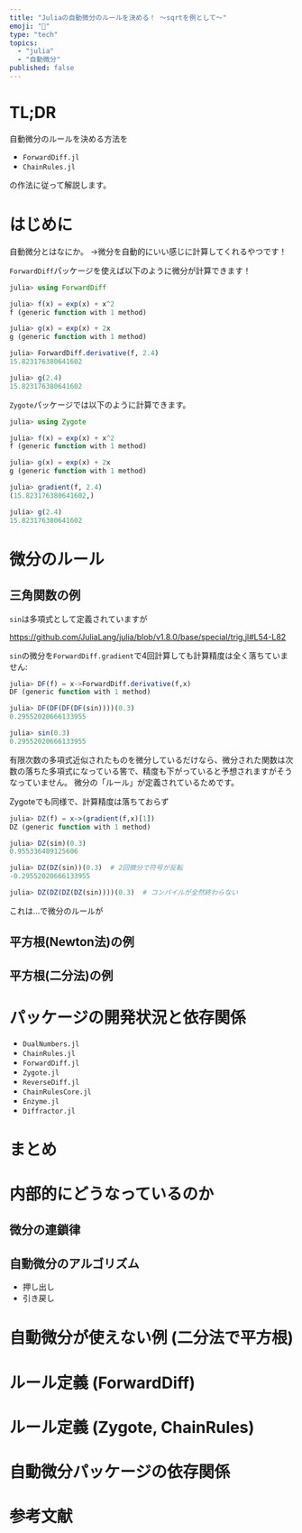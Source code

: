 ```yaml
---
title: "Juliaの自動微分のルールを決める！ 〜sqrtを例として〜"
emoji: "🔗"
type: "tech"
topics:
  - "julia"
  - "自動微分"
published: false
---
```


# TL;DR
自動微分のルールを決める方法を

* `ForwardDiff.jl`
* `ChainRules.jl`

の作法に従って解説します。

# はじめに
自動微分とはなにか。
→微分を自動的にいい感じに計算してくれるやつです！


`ForwardDiff`パッケージを使えば以下のように微分が計算できます！

```julia
julia> using ForwardDiff

julia> f(x) = exp(x) + x^2
f (generic function with 1 method)

julia> g(x) = exp(x) + 2x
g (generic function with 1 method)

julia> ForwardDiff.derivative(f, 2.4)
15.823176380641602

julia> g(2.4)
15.823176380641602
```

`Zygote`パッケージでは以下のように計算できます。

```julia
julia> using Zygote

julia> f(x) = exp(x) + x^2
f (generic function with 1 method)

julia> g(x) = exp(x) + 2x
g (generic function with 1 method)

julia> gradient(f, 2.4)
(15.823176380641602,)

julia> g(2.4)
15.823176380641602
```

# 微分のルール

## 三角関数の例

`sin`は多項式として定義されていますが

https://github.com/JuliaLang/julia/blob/v1.8.0/base/special/trig.jl#L54-L82

`sin`の微分を`ForwardDiff.gradient`で4回計算しても計算精度は全く落ちていません:

```julia
julia> DF(f) = x->ForwardDiff.derivative(f,x)
DF (generic function with 1 method)

julia> DF(DF(DF(DF(sin))))(0.3)
0.29552020666133955

julia> sin(0.3)
0.29552020666133955
```

有限次数の多項式近似されたものを微分しているだけなら、微分された関数は次数の落ちた多項式になっている筈で、精度も下がっていると予想されますがそうなっていません。
微分の「ルール」が定義されているためです。




Zygoteでも同様で、計算精度は落ちておらず

```julia
julia> DZ(f) = x->(gradient(f,x)[1])
DZ (generic function with 1 method)

julia> DZ(sin)(0.3)
0.955336489125606

julia> DZ(DZ(sin))(0.3)  # 2回微分で符号が反転
-0.29552020666133955

julia> DZ(DZ(DZ(DZ(sin))))(0.3)  # コンパイルが全然終わらない
```

これは...で微分のルールが


## 平方根(Newton法)の例



## 平方根(二分法)の例


# パッケージの開発状況と依存関係

* `DualNumbers.jl`
* `ChainRules.jl`
* `ForwardDiff.jl`
* `Zygote.jl`
* `ReverseDiff.jl`
* `ChainRulesCore.jl`
* `Enzyme.jl`
* `Diffractor.jl`

# まとめ




# 内部的にどうなっているのか
## 微分の連鎖律

## 自動微分のアルゴリズム
* 押し出し
* 引き戻し

# 自動微分が使えない例 (二分法で平方根)


# ルール定義 (ForwardDiff)



# ルール定義 (Zygote, ChainRules)



# 自動微分パッケージの依存関係



# 参考文献
